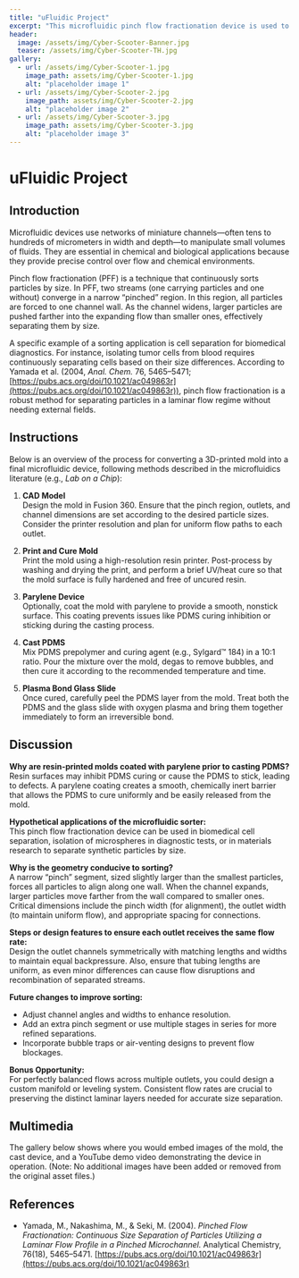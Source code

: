 ```yaml
---
title: "uFluidic Project"
excerpt: "This microfluidic pinch flow fractionation device is used to continuously sort small particles using laminar flow."
header:
  image: /assets/img/Cyber-Scooter-Banner.jpg
  teaser: /assets/img/Cyber-Scooter-TH.jpg
gallery:
  - url: /assets/img/Cyber-Scooter-1.jpg
    image_path: assets/img/Cyber-Scooter-1.jpg
    alt: "placeholder image 1"
  - url: /assets/img/Cyber-Scooter-2.jpg
    image_path: assets/img/Cyber-Scooter-2.jpg
    alt: "placeholder image 2"
  - url: /assets/img/Cyber-Scooter-3.jpg
    image_path: assets/img/Cyber-Scooter-3.jpg
    alt: "placeholder image 3"
---
```


# uFluidic Project

## Introduction

Microfluidic devices use networks of miniature channels—often tens to hundreds of micrometers in width and depth—to manipulate small volumes of fluids. They are essential in chemical and biological applications because they provide precise control over flow and chemical environments.

Pinch flow fractionation (PFF) is a technique that continuously sorts particles by size. In PFF, two streams (one carrying particles and one without) converge in a narrow “pinched” region. In this region, all particles are forced to one channel wall. As the channel widens, larger particles are pushed farther into the expanding flow than smaller ones, effectively separating them by size.

A specific example of a sorting application is cell separation for biomedical diagnostics. For instance, isolating tumor cells from blood requires continuously separating cells based on their size differences. According to Yamada et al. (2004, *Anal. Chem.* 76, 5465–5471; [https://pubs.acs.org/doi/10.1021/ac049863r](https://pubs.acs.org/doi/10.1021/ac049863r)), pinch flow fractionation is a robust method for separating particles in a laminar flow regime without needing external fields.

## Instructions

Below is an overview of the process for converting a 3D-printed mold into a final microfluidic device, following methods described in the microfluidics literature (e.g., *Lab on a Chip*):

1. **CAD Model**  
   Design the mold in Fusion 360. Ensure that the pinch region, outlets, and channel dimensions are set according to the desired particle sizes. Consider the printer resolution and plan for uniform flow paths to each outlet.

2. **Print and Cure Mold**  
   Print the mold using a high-resolution resin printer. Post-process by washing and drying the print, and perform a brief UV/heat cure so that the mold surface is fully hardened and free of uncured resin.

3. **Parylene Device**  
   Optionally, coat the mold with parylene to provide a smooth, nonstick surface. This coating prevents issues like PDMS curing inhibition or sticking during the casting process.

4. **Cast PDMS**  
   Mix PDMS prepolymer and curing agent (e.g., Sylgard™ 184) in a 10:1 ratio. Pour the mixture over the mold, degas to remove bubbles, and then cure it according to the recommended temperature and time.

5. **Plasma Bond Glass Slide**  
   Once cured, carefully peel the PDMS layer from the mold. Treat both the PDMS and the glass slide with oxygen plasma and bring them together immediately to form an irreversible bond.

## Discussion

**Why are resin-printed molds coated with parylene prior to casting PDMS?**  
Resin surfaces may inhibit PDMS curing or cause the PDMS to stick, leading to defects. A parylene coating creates a smooth, chemically inert barrier that allows the PDMS to cure uniformly and be easily released from the mold.

**Hypothetical applications of the microfluidic sorter:**  
This pinch flow fractionation device can be used in biomedical cell separation, isolation of microspheres in diagnostic tests, or in materials research to separate synthetic particles by size.

**Why is the geometry conducive to sorting?**  
A narrow “pinch” segment, sized slightly larger than the smallest particles, forces all particles to align along one wall. When the channel expands, larger particles move farther from the wall compared to smaller ones. Critical dimensions include the pinch width (for alignment), the outlet width (to maintain uniform flow), and appropriate spacing for connections.

**Steps or design features to ensure each outlet receives the same flow rate:**  
Design the outlet channels symmetrically with matching lengths and widths to maintain equal backpressure. Also, ensure that tubing lengths are uniform, as even minor differences can cause flow disruptions and recombination of separated streams.

**Future changes to improve sorting:**  
- Adjust channel angles and widths to enhance resolution.  
- Add an extra pinch segment or use multiple stages in series for more refined separations.  
- Incorporate bubble traps or air-venting designs to prevent flow blockages.

**Bonus Opportunity:**  
For perfectly balanced flows across multiple outlets, you could design a custom manifold or leveling system. Consistent flow rates are crucial to preserving the distinct laminar layers needed for accurate size separation.

## Multimedia

The gallery below shows where you would embed images of the mold, the cast device, and a YouTube demo video demonstrating the device in operation. (Note: No additional images have been added or removed from the original asset files.)

## References

- Yamada, M., Nakashima, M., & Seki, M. (2004). *Pinched Flow Fractionation: Continuous Size Separation of Particles Utilizing a Laminar Flow Profile in a Pinched Microchannel.* Analytical Chemistry, 76(18), 5465–5471. [https://pubs.acs.org/doi/10.1021/ac049863r](https://pubs.acs.org/doi/10.1021/ac049863r)
